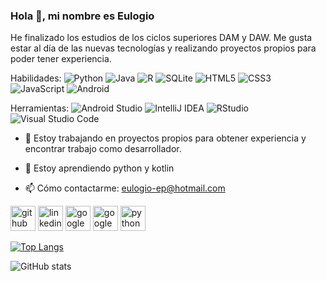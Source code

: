 ### Hola 👋, mi nombre es Eulogio
He finalizado los estudios de los ciclos superiores DAM y DAW. Me gusta estar al día de las nuevas tecnologías y realizando proyectos propios para poder tener experiencia.


Habilidades: ![Python](https://img.shields.io/badge/python-3670A0?style=for-the-badge&logo=python&logoColor=ffdd54) ![Java](https://img.shields.io/badge/java-%23ED8B00.svg?style=for-the-badge&logo=openjdk&logoColor=white) ![R](https://img.shields.io/badge/r-%23276DC3.svg?style=for-the-badge&logo=r&logoColor=white) ![SQLite](https://img.shields.io/badge/sqlite-%2307405e.svg?style=for-the-badge&logo=sqlite&logoColor=white) ![HTML5](https://img.shields.io/badge/html5-%23E34F26.svg?style=for-the-badge&logo=html5&logoColor=white) ![CSS3](https://img.shields.io/badge/css3-%231572B6.svg?style=for-the-badge&logo=css3&logoColor=white) ![JavaScript](https://img.shields.io/badge/javascript-%23323330.svg?style=for-the-badge&logo=javascript&logoColor=%23F7DF1E) ![Android](https://img.shields.io/badge/Android-3DDC84?style=for-the-badge&logo=android&logoColor=white) 


Herramientas: ![Android Studio](https://img.shields.io/badge/android%20studio-346ac1?style=for-the-badge&logo=android%20studio&logoColor=white) ![IntelliJ IDEA](https://img.shields.io/badge/IntelliJIDEA-000000.svg?style=for-the-badge&logo=intellij-idea&logoColor=white) ![RStudio](https://img.shields.io/badge/RStudio-4285F4?style=for-the-badge&logo=rstudio&logoColor=white) ![Visual Studio Code](https://img.shields.io/badge/Visual%20Studio%20Code-0078d7.svg?style=for-the-badge&logo=visual-studio-code&logoColor=white) 

- 🔭 Estoy trabajando en proyectos propios para obtener experiencia y encontrar trabajo como desarrollador. 

- 🌱 Estoy aprendiendo python y kotlin 

- 📫 Cómo contactarme: eulogio-ep@hotmail.com 



[<img src='https://cdn.jsdelivr.net/npm/simple-icons@3.0.1/icons/github.svg' alt='github' height='40'>](https://github.com/https://github.com/eulogioep)  [<img src='https://cdn.jsdelivr.net/npm/simple-icons@3.0.1/icons/linkedin.svg' alt='linkedin' height='40'>](https://www.linkedin.com/in/https://www.linkedin.com/in/eulogioep//)  [<img src='https://cdn.jsdelivr.net/npm/simple-icons@3.0.1/icons/google.svg' alt='google' height='40'>](https://developers.google.com/profile/u/eulogioep)  [<img src='https://cdn.jsdelivr.net/npm/simple-icons@3.0.1/icons/googleanalytics.svg' alt='googleanalytics' height='40'>](https://www.credly.com/badges/57c9e274-4ed9-4f4c-989f-ceec5559154c/public_url)  [<img src='https://cdn.jsdelivr.net/npm/simple-icons@3.0.1/icons/python.svg' alt='python' height='40'>](https://www.credly.com/badges/0829f05c-2635-4e5b-9c35-e22b9abee1e0/public_url)  

[![Top Langs](https://github-readme-stats.vercel.app/api/top-langs/?username=https://github.com/eulogioep)](https://github.com/anuraghazra/github-readme-stats)

![GitHub stats](https://github-readme-stats.vercel.app/api?username=https://github.com/eulogioep&show_icons=true)  


